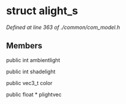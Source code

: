 # struct alight_s

*Defined at line 363 of ./common/com_model.h*

## Members

public int ambientlight

public int shadelight

public vec3_t color

public float * plightvec



